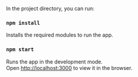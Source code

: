 In the project directory, you can run:

### `npm install`

Installs the required modules to run the app.

### `npm start`

Runs the app in the development mode.<br>
Open [http://localhost:3000](http://localhost:3000) to view it in the browser.

